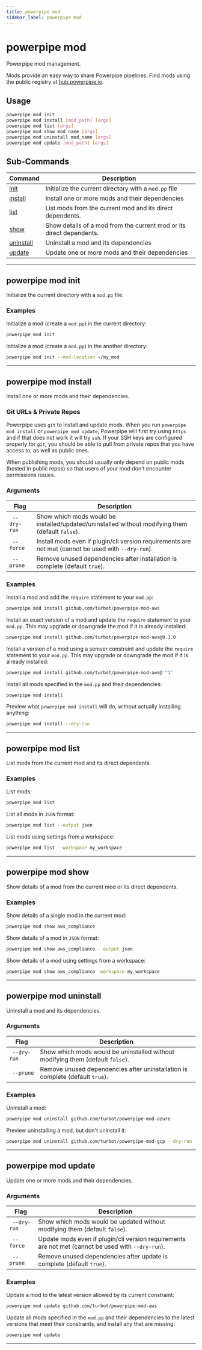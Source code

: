 ```yaml
---
title: powerpipe mod
sidebar_label: powerpipe mod
---
```



# powerpipe mod

Powerpipe mod management.

Mods provide an easy way to share Powerpipe pipelines.  Find mods using the public registry at [hub.powerpipe.io](https://hub.powerpipe.io/).



## Usage
```bash
powerpipe mod init
powerpipe mod install [mod_path] [args]
powerpipe mod list [args]
powerpipe mod show mod_name [args]
powerpipe mod uninstall mod_name [args]
powerpipe mod update [mod_path] [args]
```

## Sub-Commands

| Command | Description
|-|-
| [init](#powerpipe-mod-init)       | Initialize the current directory with a `mod.pp` file 
| [install](#powerpipe-mod-install) | Install one or more mods and their dependencies
| [list](#powerpipe-mod-list)       | List mods from the current mod and its direct dependents.
| [show](#powerpipe-mod-show)       | Show details of a mod from the current mod or its direct dependents.
| [uninstall](#powerpipe-mod-uninstall) | Uninstall a mod and its dependencies
| [update](#powerpipe-mod-update)   | Update one or more mods and their dependencies



----
## powerpipe mod init
Initialize the current directory with a `mod.pp` file.

### Examples

Initialize a mod (create a `mod.pp`) in the current directory:

```bash
powerpipe mod init
```

Initialize a mod (create a `mod.pp`) in the another directory:

```bash
powerpipe mod init --mod-location ~/my_mod
```

---

## powerpipe mod install
Install one or more mods and their dependencies.

### Git URLs & Private Repos

Powerpipe uses `git` to install and update mods. When you run `powerpipe mod install` or `powerpipe mod update`, Powerpipe will first try using `https` and if that does not work it will try `ssh`.  If your SSH keys are configured properly for `git`, you should be able to pull from private repos that you have access to, as well as public ones.

When publishing mods, you should usually only depend on public mods (hosted in public repos) so that users of your mod don't encounter permissions issues.

### Arguments
| Flag | Description
|-|-
|` --dry-run` | Show which mods would be installed/updated/uninstalled without modifying them (default `false`).
|` --force` | Install mods even if plugin/cli version requirements are not met (cannot be used with `--dry-run`).
|` --prune` | Remove unused dependencies after installation is complete (default `true`).

### Examples

Install a mod and add the `require` statement to your `mod.pp`:
```bash
powerpipe mod install github.com/turbot/powerpipe-mod-aws
```

Install an exact version of a mod and update the `require` statement to your `mod.pp`.  This may upgrade or downgrade the mod if it is already installed:
```bash
powerpipe mod install github.com/turbot/powerpipe-mod-aws@0.1.0
```

Install a version of a mod using a semver constraint and update the `require` statement to your `mod.pp`.  This may upgrade or downgrade the mod if it is already installed:
```bash
powerpipe mod install github.com/turbot/powerpipe-mod-aws@'^1'
```

Install all mods specified in the `mod.pp` and their dependencies:
```bash
powerpipe mod install
```

Preview what `powerpipe mod install` will do, without actually installing anything:
```bash
powerpipe mod install --dry-run
```

---

## powerpipe mod list
List mods from the current mod and its direct dependents.

### Examples


List mods:
```bash
powerpipe mod list
```

List all mods in `JSON` format:
```bash
powerpipe mod list --output json
```

List mods using settings from a workspace:
```bash
powerpipe mod list --workspace my_workspace
```


---

## powerpipe mod show
Show details of a mod from the current mod or its direct dependents.


### Examples

Show details of a single mod in the current mod:
```bash
powerpipe mod show aws_compliance
```

Show details of a mod in `JSON` format:
```bash
powerpipe mod show aws_compliance --output json
```


Show details of a mod using settings from a workspace:
```bash
powerpipe mod show aws_compliance -workspace my_workspace
```

---

## powerpipe mod uninstall
Uninstall a mod and its dependencies.

### Arguments
| Flag | Description
|-|-
|` --dry-run` | Show which mods would be uninstalled without modifying them (default `false`).
|` --prune`   | Remove unused dependencies after uninstallation is complete (default `true`).

### Examples

Uninstall a mod:
```bash
powerpipe mod uninstall github.com/turbot/powerpipe-mod-azure
```

Preview uninstalling a mod, but don't uninstall it:
```bash
powerpipe mod uninstall github.com/turbot/powerpipe-mod-gcp --dry-run
```


----
## powerpipe mod update
Update one or more mods and their dependencies.

### Arguments

| Flag | Description
|-|-
|` --dry-run` | Show which mods would be updated without modifying them (default `false`).
|` --force` | Update mods even if plugin/cli version requirements are not met (cannot be used with `--dry-run`).
|` --prune` | Remove unused dependencies after update is complete (default `true`).



### Examples


Update a mod to the latest version allowed by its current constraint:
```bash
powerpipe mod update github.com/turbot/powerpipe-mod-aws
```

Update all mods specified in the `mod.pp` and their dependencies to the latest versions that meet their constraints, and install any that are missing:
```bash
powerpipe mod update
```

---
